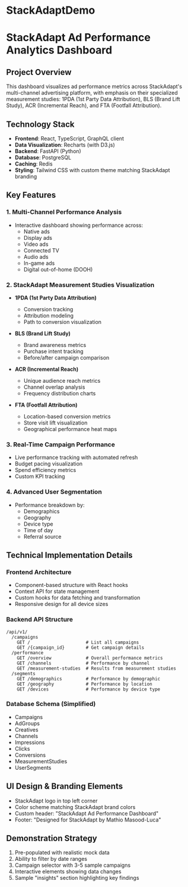 # StackAdaptDemo

# StackAdapt Ad Performance Analytics Dashboard

## Project Overview
This dashboard visualizes ad performance metrics across StackAdapt's multi-channel advertising platform, with emphasis on their specialized measurement studies: 1PDA (1st Party Data Attribution), BLS (Brand Lift Study), ACR (Incremental Reach), and FTA (Footfall Attribution).

## Technology Stack
- **Frontend**: React, TypeScript, GraphQL client
- **Data Visualization**: Recharts (with D3.js)
- **Backend**: FastAPI (Python)
- **Database**: PostgreSQL
- **Caching**: Redis
- **Styling**: Tailwind CSS with custom theme matching StackAdapt branding

## Key Features

### 1. Multi-Channel Performance Analysis
- Interactive dashboard showing performance across:
  - Native ads
  - Display ads
  - Video ads
  - Connected TV
  - Audio ads
  - In-game ads
  - Digital out-of-home (DOOH)

### 2. StackAdapt Measurement Studies Visualization
- **1PDA (1st Party Data Attribution)**
  - Conversion tracking
  - Attribution modeling
  - Path to conversion visualization
  
- **BLS (Brand Lift Study)**
  - Brand awareness metrics
  - Purchase intent tracking
  - Before/after campaign comparison
  
- **ACR (Incremental Reach)**
  - Unique audience reach metrics
  - Channel overlap analysis
  - Frequency distribution charts
  
- **FTA (Footfall Attribution)**
  - Location-based conversion metrics
  - Store visit lift visualization
  - Geographical performance heat maps

### 3. Real-Time Campaign Performance
- Live performance tracking with automated refresh
- Budget pacing visualization
- Spend efficiency metrics
- Custom KPI tracking

### 4. Advanced User Segmentation
- Performance breakdown by:
  - Demographics
  - Geography
  - Device type
  - Time of day
  - Referral source

## Technical Implementation Details

### Frontend Architecture
- Component-based structure with React hooks
- Context API for state management
- Custom hooks for data fetching and transformation
- Responsive design for all device sizes

### Backend API Structure
```
/api/v1/
  /campaigns
    GET /                     # List all campaigns
    GET /{campaign_id}        # Get campaign details
  /performance
    GET /overview             # Overall performance metrics
    GET /channels             # Performance by channel
    GET /measurement-studies  # Results from measurement studies
  /segments
    GET /demographics         # Performance by demographic
    GET /geography            # Performance by location
    GET /devices              # Performance by device type
```

### Database Schema (Simplified)
- Campaigns
- AdGroups
- Creatives
- Channels
- Impressions
- Clicks
- Conversions
- MeasurementStudies
- UserSegments

## UI Design & Branding Elements
- StackAdapt logo in top left corner
- Color scheme matching StackAdapt brand colors
- Custom header: "StackAdapt Ad Performance Dashboard"
- Footer: "Designed for StackAdapt by Mathio Masood-Luca"

## Demonstration Strategy
1. Pre-populated with realistic mock data
2. Ability to filter by date ranges
3. Campaign selector with 3-5 sample campaigns
4. Interactive elements showing data changes
5. Sample "insights" section highlighting key findings
